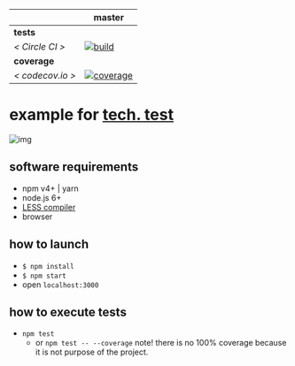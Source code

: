 [circle.ci-master-badge]: https://circleci.com/gh/eugene-matvejev/react-jest-enzyme-less-demo/tree/master.svg?style=svg
[circle.ci-master-link]: https://circleci.com/gh/eugene-matvejev/react-jest-enzyme-less-demo/tree/master
[codecov.io-master-badge]: https://codecov.io/gh/eugene-matvejev/react-jest-enzyme-less-demo/branch/master/graph/badge.svg
[codecov.io-master-link]: https://codecov.io/gh/eugene-matvejev/react-jest-enzyme-less-demo/branch/master

|                  | master
|---               |---
| __tests__        |
| _< Circle CI >_  | [![build][circle.ci-master-badge]][circle.ci-master-link]
| __coverage__     |
| _< codecov.io >_ | [![coverage][codecov.io-master-badge]][codecov.io-master-link]

# example for [tech. test](https://github.com/eugene-matvejev/react.js-cards)

![img](https://github.com/eugene-matvejev/react-jest-enzyme-less-demo/blob/master/docs/screencapture-localhost-3000-1516748975936.png)

## software requirements
  * npm v4+ | yarn
  * node.js 6+
  * [LESS compiler](http://http://lesscss.org/)
  * browser

## how to launch
  * `$ npm install`
  * `$ npm start`
  * open `localhost:3000`

## how to execute tests
  * `npm test`
    * or `npm test -- --coverage` note! there is no 100% coverage because it is not purpose of the project.
